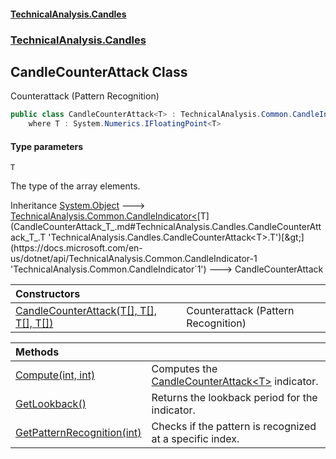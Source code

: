 #### [TechnicalAnalysis.Candles](Atypical.TechnicalAnalysis.Candles.md 'Atypical.TechnicalAnalysis.Candles')
### [TechnicalAnalysis.Candles](Atypical.TechnicalAnalysis.Candles.md#TechnicalAnalysis.Candles 'TechnicalAnalysis.Candles')

## CandleCounterAttack<T> Class

Counterattack (Pattern Recognition)

```csharp
public class CandleCounterAttack<T> : TechnicalAnalysis.Common.CandleIndicator<T>
    where T : System.Numerics.IFloatingPoint<T>
```
#### Type parameters

<a name='TechnicalAnalysis.Candles.CandleCounterAttack_T_.T'></a>

`T`

The type of the array elements.

Inheritance [System.Object](https://docs.microsoft.com/en-us/dotnet/api/System.Object 'System.Object') &#129106; [TechnicalAnalysis.Common.CandleIndicator&lt;](https://docs.microsoft.com/en-us/dotnet/api/TechnicalAnalysis.Common.CandleIndicator-1 'TechnicalAnalysis.Common.CandleIndicator`1')[T](CandleCounterAttack_T_.md#TechnicalAnalysis.Candles.CandleCounterAttack_T_.T 'TechnicalAnalysis.Candles.CandleCounterAttack<T>.T')[&gt;](https://docs.microsoft.com/en-us/dotnet/api/TechnicalAnalysis.Common.CandleIndicator-1 'TechnicalAnalysis.Common.CandleIndicator`1') &#129106; CandleCounterAttack<T>

| Constructors | |
| :--- | :--- |
| [CandleCounterAttack(T[], T[], T[], T[])](CandleCounterAttack_T_.CandleCounterAttack(T[],T[],T[],T[]).md 'TechnicalAnalysis.Candles.CandleCounterAttack<T>.CandleCounterAttack(T[], T[], T[], T[])') | Counterattack (Pattern Recognition) |

| Methods | |
| :--- | :--- |
| [Compute(int, int)](CandleCounterAttack_T_.Compute(int,int).md 'TechnicalAnalysis.Candles.CandleCounterAttack<T>.Compute(int, int)') | Computes the [CandleCounterAttack&lt;T&gt;](CandleCounterAttack_T_.md 'TechnicalAnalysis.Candles.CandleCounterAttack<T>') indicator. |
| [GetLookback()](CandleCounterAttack_T_.GetLookback().md 'TechnicalAnalysis.Candles.CandleCounterAttack<T>.GetLookback()') | Returns the lookback period for the indicator. |
| [GetPatternRecognition(int)](CandleCounterAttack_T_.GetPatternRecognition(int).md 'TechnicalAnalysis.Candles.CandleCounterAttack<T>.GetPatternRecognition(int)') | Checks if the pattern is recognized at a specific index. |
